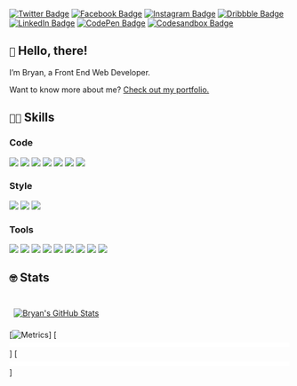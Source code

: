 <!--[![Bryan's GitHub Profile Header](./assets/GitHubHeader.jpg)](https://bryanwills.dev)-->

[![Twitter Badge](https://img.shields.io/badge/Twitter-1CA2F1?style=for-the-badge&logo=twitter&logoColor=white)](https://codesandbox.com/bryanwills)
[![Facebook Badge](https://img.shields.io/badge/Facebook-1877F2?style=for-the-badge&logo=facebook&logoColor=white)](https://facebook.com/wills.bryan)
[![Instagram Badge](https://img.shields.io/badge/Instagram-E4405F?style=for-the-badge&logo=instagram&logoColor=white)](https://instagram.com/bryan.wills84)
[![Dribbble Badge](https://img.shields.io/badge/Dribbble-EA4C89?style=for-the-badge&logo=dribbble&logoColor=white)](https://dribbble.com/bryanwills)
[![LinkedIn Badge](https://img.shields.io/badge/LinkedIn-0D76A8?style=for-the-badge&logo=linkedin&logoColor=white)](https://www.linkedin.com/in/bryan-wills/)
[![CodePen Badge](https://img.shields.io/badge/CodePen-black?style=for-the-badge&logo=codepen&logoColor=white)](https://codepen.io/bryanwills)
[![Codesandbox Badge](https://img.shields.io/badge/CodeSandbox-black?style=for-the-badge&logo=codesandbox&logoColor=white)](https://codesandbox.io/u/bryanwills)


<!-- [![Years Badge](https://badges.pufler.dev/years/bryanwills)]<br>
[![Visits Badge](https://badges.pufler.dev/visits/bryanwills)]<br>
[![Repos Badge](https://badges.pufler.dev/repos/bryanwills)] -->


## `👋` Hello, there!

I’m Bryan, a Front End Web Developer.

Want to know more about me? [Check out my portfolio.](https://bryanwills.dev/)

## `💪🏻` Skills

### Code

[![](https://img.shields.io/badge/JavaScript-F7DF1E?style=for-the-badge&logo=JavaScript&logoColor=black)](https://developer.mozilla.org/en-US/docs/Web/JavaScript)
[![](https://img.shields.io/badge/Babel-F9DC3E?style=for-the-badge&logo=Babel&logoColor=black)](https://babeljs.io/)
[![](https://img.shields.io/badge/TypeScript-3178C6?style=for-the-badge&logo=TypeScript&logoColor=white)](https://www.typescriptlang.org/)
[![](https://img.shields.io/badge/React-20232A?style=for-the-badge&logo=react&logoColor=61DAFB)](https://reactjs.org/)
[![](https://img.shields.io/badge/Webpack-8DD6F9?style=for-the-badge&logo=Webpack&logoColor=black)](https://webpack.js.org/)
[![](https://img.shields.io/badge/Gatsby-663399?style=for-the-badge&logo=gatsby&logoColor=white)](https://www.gatsbyjs.com/)
[![](https://img.shields.io/badge/Node.js-43853D?style=for-the-badge&logo=node.js&logoColor=white)](https://nodejs.org/en/)

### Style

[![](https://img.shields.io/badge/CSS-1572B6?style=for-the-badge&logo=css3&logoColor=white)](https://developer.mozilla.org/en-US/docs/Web/CSS/Reference)
[![](https://img.shields.io/badge/Styled_Components-DB7093?style=for-the-badge&logo=styled-components&logoColor=white)](https://styled-components.com/)
[![](https://img.shields.io/badge/Sass-CC6699?style=for-the-badge&logo=Sass&logoColor=white)](https://sass-lang.com/)

### Tools

[![](https://img.shields.io/badge/NPM-CB3837?style=for-the-badge&logo=npm&logoColor=white)](https://www.npmjs.com/)
[![](https://img.shields.io/badge/Storybook-FF4785?style=for-the-badge&logo=Storybook&logoColor=white)](https://storybook.js.org/)
[![](https://img.shields.io/badge/GitHub-181717?style=for-the-badge&logo=GitHub&logoColor=white)](https://github.com/)
[![](https://img.shields.io/badge/GitLab-330F63?style=for-the-badge&logo=GitLab&logoColor=white)](https://about.gitlab.com/)
[![](https://img.shields.io/badge/Bitbucket-0052CC?style=for-the-badge&logo=Bitbucket&logoColor=white)](https://bitbucket.org/)
[![](https://img.shields.io/badge/Vercel-000000?style=for-the-badge&logo=Vercel&logoColor=white)](https://vercel.com/)
[![](https://img.shields.io/badge/Netlify-00C7B7?style=for-the-badge&logo=netlify&logoColor=white)](https://www.netlify.com/)
[![](https://img.shields.io/badge/Figma-F24E1E?style=for-the-badge&logo=Figma&logoColor=white)](https://www.figma.com/)
[![](https://img.shields.io/badge/AdobeXD-FF61F6?style=for-the-badge&logo=Adobe-XD&logoColor=white)](https://www.adobe.com/products/xd.html)

## `🤓` Stats

<br>

<a href="https://github.com/bryanwills">
  <img align="center" style="margin:0.5rem" src="https://github-readme-stats.vercel.app/api?username=bryanwills&hide_border=true&show_icons=true&line_height=28&count_private=true&title_color=ffffff&text_color=c9cacc&icon_color=58a6ff&bg_color=161b22" alt="Bryan's GitHub Stats" />
</a>

[![Metrics](https://metrics.lecoq.io/bryanwills)]
[![Metrics](https://github.com/bryanwills/bryanwills/blob/master/github-metrics.svg)]
[![Metrics](https://github.com/bryanwills/bryanwills/blob/main/github-metrics.svg)]


<!-- [![Metrics](https://metrics.lecoq.io/bryanwills)]
<!--If you're using "master" as default branch -->
<!--[![Metrics](https://github.com/bryanwills/bryanwills/blob/master/github-metrics.svg)]
<!-- If you're using "main" as default branch -->
<!--[![Metrics](https://github.com/bryanwills/bryanwills/blob/main/github-metrics.svg)]
 -->
<!--
**bryanwills/bryanwills** is a ✨ _special_ ✨ repository because its `README.md` (this file) appears on your GitHub profile.

Here are some ideas to get you started:

- 🔭 I’m currently working on ...
- 🌱 I’m currently learning ...
- 👯 I’m looking to collaborate on ...
- 🤔 I’m looking for help with ...
- 💬 Ask me about ...
- 📫 How to reach me: ...
- 😄 Pronouns: ...
- ⚡ Fun fact: ...
-->
